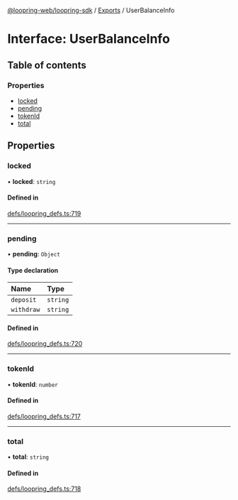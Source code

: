 [@loopring-web/loopring-sdk](../README.md) / [Exports](../modules.md) / UserBalanceInfo

# Interface: UserBalanceInfo

## Table of contents

### Properties

- [locked](UserBalanceInfo.md#locked)
- [pending](UserBalanceInfo.md#pending)
- [tokenId](UserBalanceInfo.md#tokenid)
- [total](UserBalanceInfo.md#total)

## Properties

### locked

• **locked**: `string`

#### Defined in

[defs/loopring_defs.ts:719](https://github.com/Loopring/loopring_sdk/blob/b7df545/src/defs/loopring_defs.ts#L719)

___

### pending

• **pending**: `Object`

#### Type declaration

| Name | Type |
| :------ | :------ |
| `deposit` | `string` |
| `withdraw` | `string` |

#### Defined in

[defs/loopring_defs.ts:720](https://github.com/Loopring/loopring_sdk/blob/b7df545/src/defs/loopring_defs.ts#L720)

___

### tokenId

• **tokenId**: `number`

#### Defined in

[defs/loopring_defs.ts:717](https://github.com/Loopring/loopring_sdk/blob/b7df545/src/defs/loopring_defs.ts#L717)

___

### total

• **total**: `string`

#### Defined in

[defs/loopring_defs.ts:718](https://github.com/Loopring/loopring_sdk/blob/b7df545/src/defs/loopring_defs.ts#L718)
